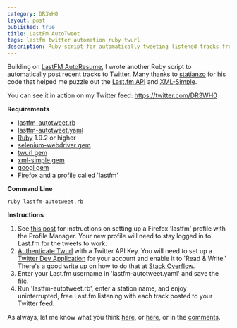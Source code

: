 ```yaml
---
category: DR3WH0
layout: post
published: true
title: LastFm AutoTweet
tags: lastfm twitter automation ruby twurl
description: Ruby script for automatically tweeting listened tracks from the free Last.fm radio service.
---
```


Building on [LastFM AutoResume](http://dr3wh0.github.io/dr3wh0/2013/08/17/lastfm-autoresume-part-2/), I wrote another Ruby script to automatically post recent tracks to Twitter. Many thanks to [statianzo](https://gist.github.com/statianzo/977704) for his code that helped me puzzle out the [Last.fm API](http://www.last.fm/api/intro) and [XML-Simple](http://xml-simple.rubyforge.org/).

You can see it in action on my Twitter feed: https://twitter.com/DR3WH0

**Requirements**

* [lastfm-autotweet.rb](https://gist.github.com/DR3WH0/6268055#file-lastfm-autotweet-rb)
* [lastfm-autotweet.yaml](https://gist.github.com/DR3WH0/6268055#file-lastfm-autotweet-yaml)
* [Ruby](http://www.ruby-lang.org/en/) 1.9.2 or higher
* [selenium-webdriver gem](http://rubygems.org/gems/selenium-webdriver)
* [twurl gem](http://rubygems.org/gems/twurl)
* [xml-simple gem](http://rubygems.org/gems/xml-simple)
* [googl gem](http://rubygems.org/gems/googl)
* [Firefox](http://www.mozilla.org/en-US/firefox/new/) and a [profile](https://support.mozilla.org/en-US/kb/profiles-where-firefox-stores-user-data) called 'lastfm'

**Command Line**

	ruby lastfm-autotweet.rb

**Instructions**

1. See [this post](http://dr3wh0.github.io/dr3wh0/2013/08/17/lastfm-autoresume-part-2/) for instructions on setting up a Firefox 'lastfm' profile with the Profile Manager. Your new profile will need to stay logged in to Last.fm for the tweets to work.
2. [Authenticate Twurl](http://rubydoc.info/gems/twurl/0.8.3/file/README) with a Twitter API Key. You will need to set up a [Twitter Dev Application](https://dev.twitter.com/) for your account and enable it to 'Read & Write.' There's a good write up on how to do that at [Stack Overflow](http://stackoverflow.com/questions/12916539/simplest-php-example-for-retrieving-user-timeline-with-twitter-api-version-1-1/15314662#15314662).
3. Enter your Last.fm username in 'lastfm-autotweet.yaml' and save the file.
4. Run 'lastfm-autotweet.rb', enter a station name, and enjoy uninterrupted, free Last.fm listening with each track posted to your Twitter feed.

As always, let me know what you think [here](https://gist.github.com/DR3WH0/6268055#file-lastfm-autotweet-yaml), or [here](http://www.last.fm/user/DR3WH0), or in the [comments](http://dr3wh0.github.io/guestbook.html).